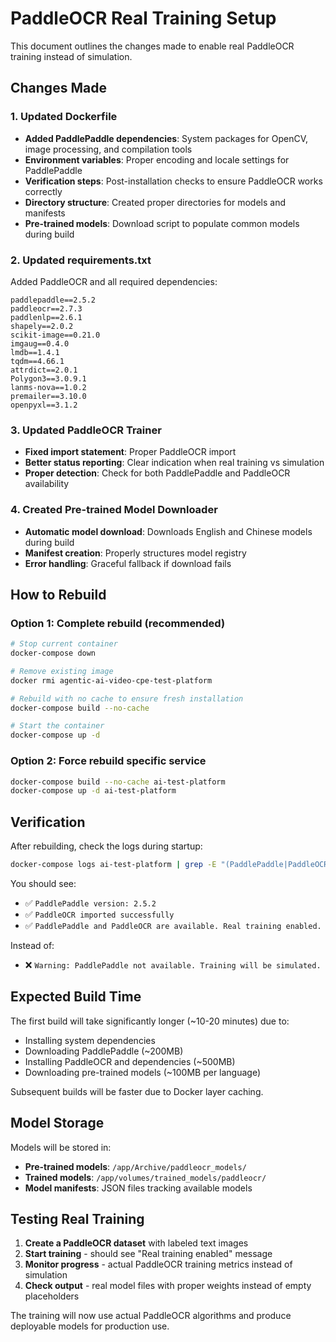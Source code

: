 # PaddleOCR Real Training Setup

This document outlines the changes made to enable real PaddleOCR training instead of simulation.

## Changes Made

### 1. Updated Dockerfile
- **Added PaddlePaddle dependencies**: System packages for OpenCV, image processing, and compilation tools
- **Environment variables**: Proper encoding and locale settings for PaddlePaddle
- **Verification steps**: Post-installation checks to ensure PaddleOCR works correctly
- **Directory structure**: Created proper directories for models and manifests
- **Pre-trained models**: Download script to populate common models during build

### 2. Updated requirements.txt
Added PaddleOCR and all required dependencies:
```
paddlepaddle==2.5.2
paddleocr==2.7.3
paddlenlp==2.6.1
shapely==2.0.2
scikit-image==0.21.0
imgaug==0.4.0
lmdb==1.4.1
tqdm==4.66.1
attrdict==2.0.1
Polygon3==3.0.9.1
lanms-nova==1.0.2
premailer==3.10.0
openpyxl==3.1.2
```

### 3. Updated PaddleOCR Trainer
- **Fixed import statement**: Proper PaddleOCR import
- **Better status reporting**: Clear indication when real training vs simulation
- **Proper detection**: Check for both PaddlePaddle and PaddleOCR availability

### 4. Created Pre-trained Model Downloader
- **Automatic model download**: Downloads English and Chinese models during build
- **Manifest creation**: Properly structures model registry
- **Error handling**: Graceful fallback if download fails

## How to Rebuild

### Option 1: Complete rebuild (recommended)
```bash
# Stop current container
docker-compose down

# Remove existing image
docker rmi agentic-ai-video-cpe-test-platform

# Rebuild with no cache to ensure fresh installation
docker-compose build --no-cache

# Start the container
docker-compose up -d
```

### Option 2: Force rebuild specific service
```bash
docker-compose build --no-cache ai-test-platform
docker-compose up -d ai-test-platform
```

## Verification

After rebuilding, check the logs during startup:
```bash
docker-compose logs ai-test-platform | grep -E "(PaddlePaddle|PaddleOCR|training)"
```

You should see:
- ✅ `PaddlePaddle version: 2.5.2`
- ✅ `PaddleOCR imported successfully`
- ✅ `PaddlePaddle and PaddleOCR are available. Real training enabled.`

Instead of:
- ❌ `Warning: PaddlePaddle not available. Training will be simulated.`

## Expected Build Time

The first build will take significantly longer (~10-20 minutes) due to:
- Installing system dependencies
- Downloading PaddlePaddle (~200MB)
- Installing PaddleOCR and dependencies (~500MB)
- Downloading pre-trained models (~100MB per language)

Subsequent builds will be faster due to Docker layer caching.

## Model Storage

Models will be stored in:
- **Pre-trained models**: `/app/Archive/paddleocr_models/`
- **Trained models**: `/app/volumes/trained_models/paddleocr/`
- **Model manifests**: JSON files tracking available models

## Testing Real Training

1. **Create a PaddleOCR dataset** with labeled text images
2. **Start training** - should see "Real training enabled" message
3. **Monitor progress** - actual PaddleOCR training metrics instead of simulation
4. **Check output** - real model files with proper weights instead of empty placeholders

The training will now use actual PaddleOCR algorithms and produce deployable models for production use.
